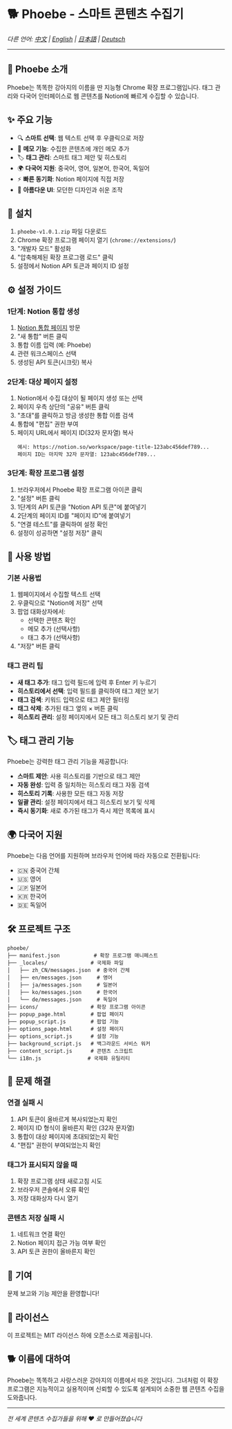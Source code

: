 # 🐕 Phoebe - 스마트 콘텐츠 수집기

*다른 언어: [中文](README.md) | [English](README_en.md) | [日本語](README_ja.md) | [Deutsch](README_de.md)*

---

## 📖 Phoebe 소개

Phoebe는 똑똑한 강아지의 이름을 딴 지능형 Chrome 확장 프로그램입니다. 태그 관리와 다국어 인터페이스로 웹 콘텐츠를 Notion에 빠르게 수집할 수 있습니다.

## ✨ 주요 기능

- 🔍 **스마트 선택**: 웹 텍스트 선택 후 우클릭으로 저장
- 📝 **메모 기능**: 수집한 콘텐츠에 개인 메모 추가
- 🏷️ **태그 관리**: 스마트 태그 제안 및 히스토리
- 🌍 **다국어 지원**: 중국어, 영어, 일본어, 한국어, 독일어
- ⚡ **빠른 동기화**: Notion 페이지에 직접 저장
- 🎨 **아름다운 UI**: 모던한 디자인과 쉬운 조작

## 🚀 설치

1. `phoebe-v1.0.1.zip` 파일 다운로드
2. Chrome 확장 프로그램 페이지 열기 (`chrome://extensions/`)
3. "개발자 모드" 활성화
4. "압축해제된 확장 프로그램 로드" 클릭
5. 설정에서 Notion API 토큰과 페이지 ID 설정

## ⚙️ 설정 가이드

### 1단계: Notion 통합 생성
1. [Notion 통합 페이지](https://www.notion.so/my-integrations) 방문
2. "새 통합" 버튼 클릭
3. 통합 이름 입력 (예: Phoebe)
4. 관련 워크스페이스 선택
5. 생성된 API 토큰(시크릿) 복사

### 2단계: 대상 페이지 설정
1. Notion에서 수집 대상이 될 페이지 생성 또는 선택
2. 페이지 우측 상단의 "공유" 버튼 클릭
3. "초대"를 클릭하고 방금 생성한 통합 이름 검색
4. 통합에 "편집" 권한 부여
5. 페이지 URL에서 페이지 ID(32자 문자열) 복사
   ```
   예시: https://notion.so/workspace/page-title-123abc456def789...
   페이지 ID는 마지막 32자 문자열: 123abc456def789...
   ```

### 3단계: 확장 프로그램 설정
1. 브라우저에서 Phoebe 확장 프로그램 아이콘 클릭
2. "설정" 버튼 클릭
3. 1단계의 API 토큰을 "Notion API 토큰"에 붙여넣기
4. 2단계의 페이지 ID를 "페이지 ID"에 붙여넣기
5. "연결 테스트"를 클릭하여 설정 확인
6. 설정이 성공하면 "설정 저장" 클릭

## 📱 사용 방법

### 기본 사용법
1. 웹페이지에서 수집할 텍스트 선택
2. 우클릭으로 "Notion에 저장" 선택
3. 팝업 대화상자에서:
   - 선택한 콘텐츠 확인
   - 메모 추가 (선택사항)
   - 태그 추가 (선택사항)
4. "저장" 버튼 클릭

### 태그 관리 팁
- **새 태그 추가**: 태그 입력 필드에 입력 후 Enter 키 누르기
- **히스토리에서 선택**: 입력 필드를 클릭하여 태그 제안 보기
- **태그 검색**: 키워드 입력으로 태그 제안 필터링
- **태그 삭제**: 추가된 태그 옆의 × 버튼 클릭
- **히스토리 관리**: 설정 페이지에서 모든 태그 히스토리 보기 및 관리

## 🏷️ 태그 관리 기능

Phoebe는 강력한 태그 관리 기능을 제공합니다:

- **스마트 제안**: 사용 히스토리를 기반으로 태그 제안
- **자동 완성**: 입력 중 일치하는 히스토리 태그 자동 검색
- **히스토리 기록**: 사용한 모든 태그 자동 저장
- **일괄 관리**: 설정 페이지에서 태그 히스토리 보기 및 삭제
- **즉시 동기화**: 새로 추가된 태그가 즉시 제안 목록에 표시

## 🌍 다국어 지원

Phoebe는 다음 언어를 지원하며 브라우저 언어에 따라 자동으로 전환됩니다:

- 🇨🇳 중국어 간체
- 🇺🇸 영어
- 🇯🇵 일본어
- 🇰🇷 한국어
- 🇩🇪 독일어

## 🛠️ 프로젝트 구조

```
phoebe/
├── manifest.json           # 확장 프로그램 매니페스트
├── _locales/              # 국제화 파일
│   ├── zh_CN/messages.json  # 중국어 간체
│   ├── en/messages.json     # 영어
│   ├── ja/messages.json     # 일본어
│   ├── ko/messages.json     # 한국어
│   └── de/messages.json     # 독일어
├── icons/                 # 확장 프로그램 아이콘
├── popup_page.html        # 팝업 페이지
├── popup_script.js        # 팝업 기능
├── options_page.html      # 설정 페이지
├── options_script.js      # 설정 기능
├── background_script.js   # 백그라운드 서비스 워커
├── content_script.js      # 콘텐츠 스크립트
└── i18n.js               # 국제화 유틸리티
```

## 🚫 문제 해결

### 연결 실패 시
1. API 토큰이 올바르게 복사되었는지 확인
2. 페이지 ID 형식이 올바른지 확인 (32자 문자열)
3. 통합이 대상 페이지에 초대되었는지 확인
4. "편집" 권한이 부여되었는지 확인

### 태그가 표시되지 않을 때
1. 확장 프로그램 상태 새로고침 시도
2. 브라우저 콘솔에서 오류 확인
3. 저장 대화상자 다시 열기

### 콘텐츠 저장 실패 시
1. 네트워크 연결 확인
2. Notion 페이지 접근 가능 여부 확인
3. API 토큰 권한이 올바른지 확인

## 🤝 기여

문제 보고와 기능 제안을 환영합니다!

## 📄 라이선스

이 프로젝트는 MIT 라이선스 하에 오픈소스로 제공됩니다.

## 🐕 이름에 대하여

Phoebe는 똑똑하고 사랑스러운 강아지의 이름에서 따온 것입니다. 그녀처럼 이 확장 프로그램은 지능적이고 실용적이며 신뢰할 수 있도록 설계되어 소중한 웹 콘텐츠 수집을 도와줍니다.

---

*전 세계 콘텐츠 수집가들을 위해 ❤️ 로 만들어졌습니다* 